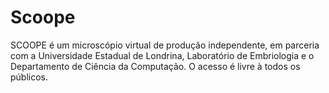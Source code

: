 # Scoope
SCOOPE é um microscópio virtual de produção independente, em parceria com a Universidade Estadual de Londrina, Laboratório de Embriologia e o Departamento de Ciência da Computação. O acesso é livre à todos os públicos.
